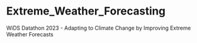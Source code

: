 # Extreme_Weather_Forecasting
WiDS Datathon 2023 - Adapting to Climate Change by Improving Extreme Weather Forecasts


